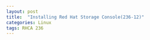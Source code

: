 ```yaml
---
layout: post
title:  "Installing Red Hat Storage Console(236-12)"
categories: Linux
tags: RHCA 236
---
```

